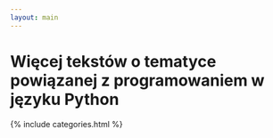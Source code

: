 ```yaml
---
layout: main
---
```

<h1>Więcej tekstów o tematyce powiązanej z programowaniem w języku Python</h1>

{% include categories.html %}